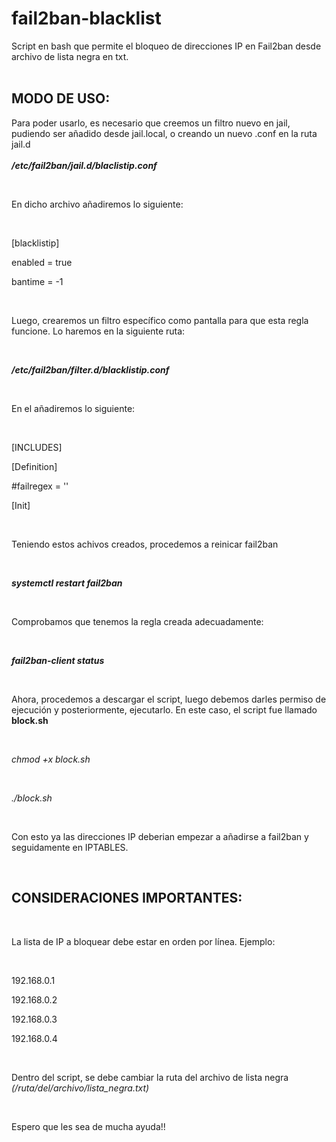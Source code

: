 # fail2ban-blacklist
Script en bash que permite el bloqueo de direcciones IP en Fail2ban desde archivo de lista negra en txt.
<br>
<br>
## MODO DE USO:
Para poder usarlo, es necesario que creemos un filtro nuevo en jail, pudiendo ser añadido desde jail.local, o creando un nuevo .conf en la ruta jail.d
<br><br>
**_/etc/fail2ban/jail.d/blaclistip.conf_**

<br>

En dicho archivo añadiremos lo siguiente:

<br>

[blacklistip]

enabled = true

bantime = -1

<br>

Luego, crearemos un filtro específico como pantalla para que esta regla funcione. Lo haremos en la siguiente ruta:

<br>

_**/etc/fail2ban/filter.d/blacklistip.conf**_

<br>

En el añadiremos lo siguiente:

<br>

[INCLUDES]

[Definition]

#failregex = ''

[Init]

<br>

Teniendo estos achivos creados, procedemos a reinicar fail2ban

<br>

_**systemctl restart fail2ban**_

<br>

Comprobamos que tenemos la regla creada adecuadamente:

<br>

_**fail2ban-client status**_

<br>

Ahora, procedemos a descargar el script, luego debemos darles permiso de ejecución y posteriormente, ejecutarlo. En este caso, el script fue llamado **block.sh**

<br>

_chmod +x block.sh_

<br>

_./block.sh_

<br>

Con esto ya las direcciones IP deberian empezar a añadirse a fail2ban y seguidamente en IPTABLES.

<br>

## CONSIDERACIONES IMPORTANTES:

<br>

La lista de IP a bloquear debe estar en orden por línea. Ejemplo:

<br>

192.168.0.1

192.168.0.2

192.168.0.3

192.168.0.4

<br>

Dentro del script, se debe cambiar la ruta del archivo de lista negra _(/ruta/del/archivo/lista_negra.txt)_

<br>

Espero que les sea de mucha ayuda!!
